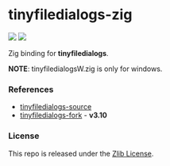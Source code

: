 # tinyfiledialogs-zig

[![](https://img.shields.io/github/v/tag/thechampagne/tinyfiledialogs-zig?label=version)](https://github.com/thechampagne/tinyfiledialogs-zig/releases/latest) [![](https://img.shields.io/github/license/thechampagne/tinyfiledialogs-zig)](https://github.com/thechampagne/tinyfiledialogs-zig/blob/main/LICENSE)

Zig binding for **tinyfiledialogs**.

**NOTE**: tinyfiledialogsW.zig is only for windows.

### References
 - [tinyfiledialogs-source](https://sourceforge.net/projects/tinyfiledialogs/)
 - [tinyfiledialogs-fork](https://github.com/thechampagne/tinyfiledialogs/tree/v3.10) - **v3.10**

### License

This repo is released under the [Zlib License](https://github.com/thechampagne/tinyfiledialogs-zig/blob/main/LICENSE).
